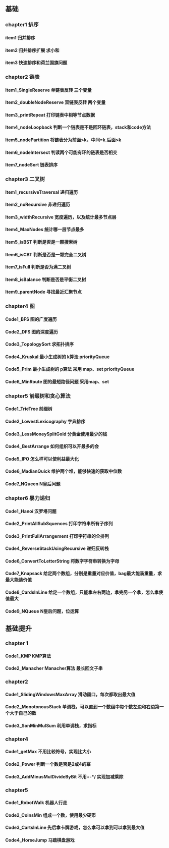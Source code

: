 ## 基础
### chapter1 排序
#### item1 归并排序
#### item2 归并排序扩展 求小和
#### item3 快速排序和荷兰国旗问题

### chapter2 链表
#### Item1_SingleReserve 单链表反转 三个变量
#### Item2_doubleNodeReserve 双链表反转 两个变量
#### Item3_printRepeat 打印链表中相等节点数据
#### Item4_nodeLoopback 判断一个链表是不是回环链表，stack和code方法
#### Item5_nodePartition 将链表分为前面>k，中间=k.后面>k
#### Item6_nodeIntersect 判读两个可能有环的链表是否相交
#### Item7_nodeSort 链表排序

### chapter3 二叉树
#### Item1_recursiveTraversal 递归遍历
#### Item2_noRecursive 非递归遍历
#### Item3_widthRecursive 宽度遍历，以及统计最多节点层
#### Item4_MaxNodes 统计哪一层节点最多
#### Item5_isBST 判断是否是一颗搜索树
#### Item6_isCBT 判断是否是一颗完全二叉树
#### Item7_isFull 判断是否为满二叉树
#### Item8_isBalance 判断是否是平衡二叉树
#### Item9_parentNode 寻找最近汇聚节点

### chapter4 图
#### Code1_BFS 图的广度遍历
#### Code2_DFS 图的深度遍历
#### Code3_TopologySort 求拓扑排序
#### Code4_Kruskal 最小生成树的 k算法 priorityQueue
#### Code5_Prim 最小生成树的 p算法 采用 map、set priorityQueue
#### Code6_MinRoute 图的最短路径问题 采用map、set

### chapter5 前缀树和贪心算法
#### Code1_TrieTree 前缀树
#### Code2_LowestLexicography 字典排序
#### Code3_LessMoneySplitGold 分黄金使用最少的钱
#### Code4_BestArrange 如何组织可以开最多的会
#### Code5_IPO 怎么样可以使利益最大化
#### Code6_MadianQuick 维护两个堆，能够快速的获取中位数
#### Code7_NQueen N皇后问题
### chapter6 暴力递归
#### Code1_Hanoi 汉罗塔问题
#### Code2_PrintAllSubSquences 打印字符串所有子序列
#### Code3_PrintFullArrangement 打印字符串的全排列
#### Code4_ReverseStackUsingRecursive 递归反转栈
#### Code6_ConvertToLetterString 将数字字符串转换为字母
#### Code7_Knapsack 给定两个数组，分别是重量对应价值，bag最大能装重量，求最大能装价值
#### Code8_CardsInLine 给定一个数组，只能拿左右两边，拿完另一个拿，怎么拿使值最大
#### Code9_NQueue N皇后问题，位运算
## 基础提升
### chapter 1
#### Code1_KMP KMP算法
#### Code2_Manacher Manacher算法 最长回文子串
### chapter2 
#### Code1_SlidingWindowsMaxArray 滑动窗口，每次都取出最大值
#### Code2_MonotonousStack 单调栈，可以直到一个数组中每个数左边和右边第一个大于自己的数
#### Code3_SonMinMulSum 利用单调栈，求指标
### chapter4
#### Code1_getMax 不用比较符号，实现比大小
#### Code2_Power 判断一个数是否是2或4的幂
#### Code3_AddMinusMulDivideByBit 不用+-*/ 实现加减乘除
### chapter5
#### Code1_RobotWalk 机器人行走
#### Code2_CoinsMin 组成一个数，使用最少硬币
#### Code3_CartsInLine 先后拿卡牌游戏，怎么拿可以拿到可以拿到最大值
#### Code4_HorseJump 马踏棋盘游戏